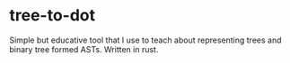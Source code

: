 # tree-to-dot
Simple but educative tool that I use to teach about representing trees and binary tree formed ASTs. Written in rust.
